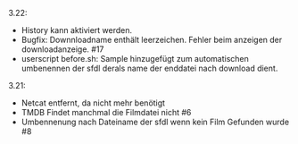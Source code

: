 3.22:
- History kann aktiviert werden.
- Bugfix: Downnloadname enthält leerzeichen. Fehler beim anzeigen der downloadanzeige. #17
- userscript before.sh: Sample hinzugefügt zum automatischen umbenennen der sfdl derals name der enddatei nach download dient.

3.21:
- Netcat entfernt, da nicht mehr benötigt
- TMDB Findet manchmal die Filmdatei nicht #6 
- Umbennenung nach Dateiname der sfdl wenn kein Film Gefunden wurde #8
